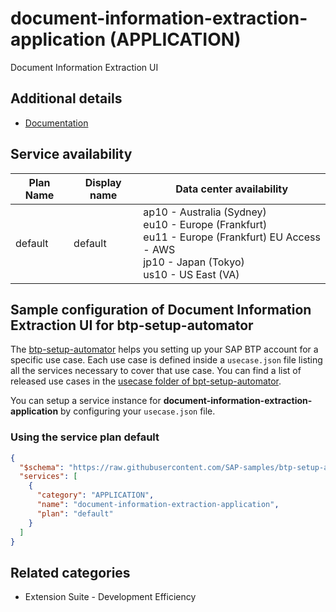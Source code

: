 # document-information-extraction-application (APPLICATION)

Document Information Extraction UI

## Additional details

- [Documentation](https://help.sap.com/viewer/product/DOCUMENT_INFORMATION_EXTRACTION)

## Service availability

| Plan Name | Display name | Data center availability  |
|------|----------------|---------------------------|
|  default  |  default  | ap10 - Australia (Sydney)<br> eu10 - Europe (Frankfurt)<br> eu11 - Europe (Frankfurt) EU Access - AWS<br> jp10 - Japan (Tokyo)<br> us10 - US East (VA)  |

## Sample configuration of **Document Information Extraction UI** for btp-setup-automator

The [btp-setup-automator](https://github.com/SAP-samples/btp-setup-automator) helps you setting up your SAP BTP account for a specific use case. Each use case is defined inside a `usecase.json` file listing all the services necessary to cover that use case. You can find a list of released use cases in the [usecase folder of bpt-setup-automator](https://github.com/SAP-samples/btp-setup-automator/tree/main/usecases).

You can setup a service instance for **document-information-extraction-application** by configuring your `usecase.json` file.

### Using the service plan **default**

```json
{
  "$schema": "https://raw.githubusercontent.com/SAP-samples/btp-setup-automator/main/libs/btpsa-usecase.json",
  "services": [
    {
      "category": "APPLICATION",
      "name": "document-information-extraction-application",
      "plan": "default"
    }
  ]
}
```

## Related categories

- Extension Suite - Development Efficiency